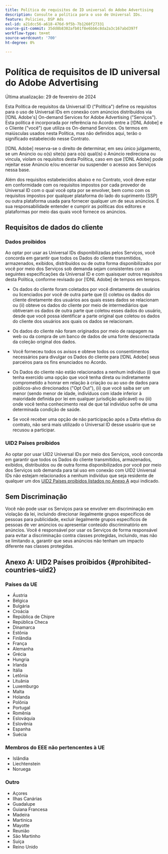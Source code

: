 ```yaml
---
title: Política de requisitos de ID universal do Adobe Advertising
description: Consulte a política para o uso de Universal IDs.
feature: Policies, DSP Ads
exl-id: a21dcc56-a618-476d-9f5b-7b1260f27331
source-git-commit: 35dd8b8302afb01f8e6bb6c8da2a3c167abd397f
workflow-type: tm+mt
source-wordcount: '700'
ht-degree: 0%

---
```


# Política de requisitos de ID universal do Adobe Advertising

Última atualização: 29 de fevereiro de 2024

Esta Política de requisitos da Universal ID (&quot;Política&quot;) define os requisitos para o uso de Universal IDs em conexão com anúncios distribuídos via [!DNL Adobe's] On-demand Services for Adobe Advertising (&quot;Serviços&quot;). Esta política é incorporada por referência no Acordo entre a [!DNL Adobe] e o Cliente (&quot;você&quot;) que utiliza os On-demand Services. Os termos em maiúsculas usados nesta Política, mas não definidos aqui, terão o significado estabelecido nesse Contrato.

[!DNL Adobe] reserva-se o direito de determinar, em seu único julgamento, se um Anúncio ou o(s) site(s) para o(s) qual(is) o Anúncio redireciona ou vincula, violam os requisitos desta Política, caso em que [!DNL Adobe] pode rejeitar esse Anúncio e/ou encerrar ou suspender o acesso aos Serviços nessa base.

Além dos requisitos estabelecidos abaixo e no Contrato, você deve estar em conformidade com os requisitos impostos por cada provedor de Universal ID com o qual você opta por se envolver, bem como com os requisitos impostos por qualquer plataforma do lado do suprimento (SSP) ou outra plataforma usada para fornecer qualquer um de seus anúncios. É sua responsabilidade entender e cumprir as políticas dos editores e plataformas por meio das quais você fornece os anúncios.

## Requisitos de dados do cliente

### Dados proibidos

Ao optar por usar as Universal IDs disponibilizadas pelos Serviços, você concorda em garantir que todos os Dados do cliente transmitidos, armazenados, exibidos, distribuídos ou de outra forma disponibilizados por você por meio dos Serviços sob demanda sejam consistentes com as seguintes especificações da Universal ID e com quaisquer outros requisitos desta Política, conforme revisado por [!DNL Adobe] de tempos em tempos.

* Os dados do cliente foram coletados por você diretamente de usuários ou licenciados por você de outra parte que (i) coletou os dados do cliente diretamente dos usuários aos quais esses dados se relacionam ou (ii) obteve os dados do cliente por meio de intermediários que obtiveram os dados de outra parte que coletou esses dados do usuário, desde que você possa identificar a parte original que coletou os dados do cliente dos usuários aos quais os dados se relacionam.

* Os dados do cliente não foram originados por meio de raspagem na web ou da compra de um banco de dados de uma fonte desconectada da coleção original dos dados.

* Você forneceu todos os avisos e obteve todos os consentimentos necessários para divulgar os Dados do cliente para [!DNL Adobe] seus parceiros para os fins enunciados no Acordo.

* Os Dados do cliente não estão relacionados a nenhum indivíduo (i) que tenha exercido uma opção que você tenha direta ou indiretamente comprometido a honrar em relação à criação ou ao uso de dados para públicos-alvo direcionados (&quot;Opt Out&quot;), (ii) que você saiba ser um menor (sendo menor de idade, indivíduos com idade inferior à maioridade definida por lei em qualquer jurisdição aplicável) ou (iii) onde você tenha conhecimento real de que tal indivíduo sofre de uma determinada condição de saúde.

* Se você receber uma opção de não participação após a Data efetiva do contrato, não será mais utilizado o Universal ID desse usuário que se recusou a participar.

### UID2 Países proibidos

Ao optar por usar UID2 Universal IDs por meio dos Serviços, você concorda em garantir que todos os Dados do cliente transmitidos, armazenados, exibidos, distribuídos ou de outra forma disponibilizados por você por meio dos Serviços sob demanda para tal uso em conexão com UID2 Universal IDs não estejam relacionados a nenhum indivíduo que seja residente de qualquer um dos [UID2 Países proibidos listados no Anexo A](#prohibited-countries-uid2) aqui indicado.

## Sem Discriminação

Você não pode usar os Serviços para se envolver em discriminação em violação da lei, incluindo direcionar ilegalmente grupos específicos de pessoas para publicidade, excluir ilegalmente grupos específicos de pessoas de ver anúncios ou apresentar conteúdo discriminatório em anúncios. Você é responsável por usar os Serviços de forma responsável para evitar a discriminação contra classes protegidas, incluindo, mas não se limitando a, garantir que seus anúncios não tenham um impacto diferente nas classes protegidas.

## Anexo A: UID2 Países proibidos {#prohibited-countries-uid2}

### Países da UE

* Áustria
* Bélgica
* Bulgária
* Croácia
* República de Chipre
* República Checa
* Dinamarca
* Estônia
* Finlândia
* França
* Alemanha
* Grécia
* Hungria
* Irlanda
* Itália
* Letônia
* Lituânia
* Luxemburgo
* Malta
* Holanda
* Polônia
* Portugal
* Romênia
* Eslováquia
* Eslovênia
* Espanha
* Suécia

### Membros do EEE não pertencentes à UE

* Islândia
* Liechtenstein
* Noruega

### Outro

* Açores
* Ilhas Canárias
* Guadalupe
* Guiana Francesa
* Madeira
* Martinica
* Mayotte
* Reunião
* São Martinho
* Suíça
* Reino Unido
